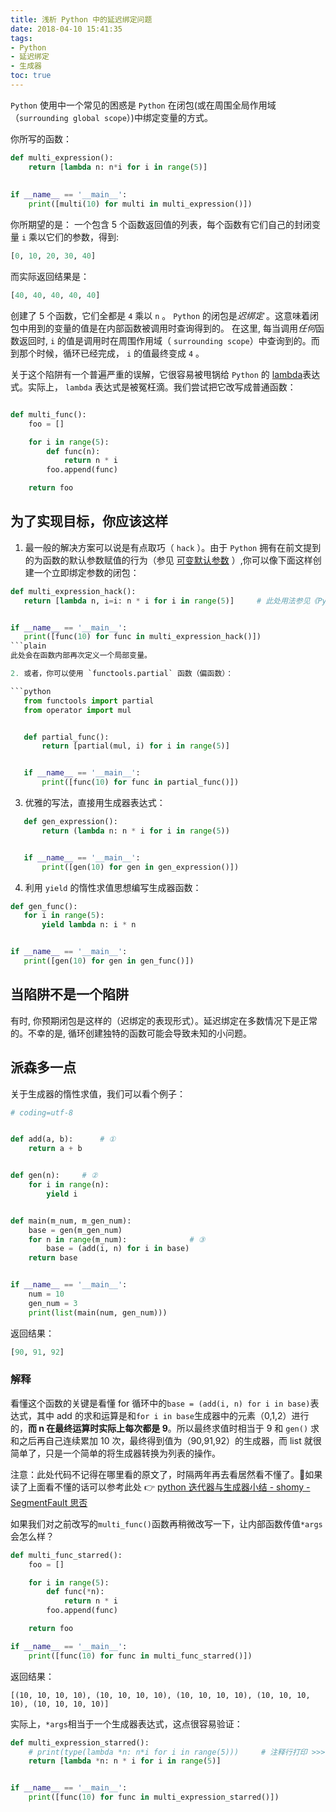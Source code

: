 ```yaml
---
title: 浅析 Python 中的延迟绑定问题
date: 2018-04-10 15:41:35
tags:
- Python
- 延迟绑定
- 生成器
toc: true
---
```

`Python` 使用中一个常见的困惑是 `Python` 在闭包(或在周围全局作用域（`surrounding global scope`）)中绑定变量的方式。
<!--more-->
你所写的函数：
```python
def multi_expression():
    return [lambda n: n*i for i in range(5)]
    
    
if __name__ == '__main__':
    print([multi(10) for multi in multi_expression()])
```
你所期望的是：
一个包含 5 个函数返回值的列表，每个函数有它们自己的封闭变量 `i` 乘以它们的参数，得到:
```python
[0, 10, 20, 30, 40]
```
而实际返回结果是：
```python
[40, 40, 40, 40, 40]
```
创建了 5 个函数，它们全都是 `4` 乘以 `n` 。
`Python` 的闭包是*迟绑定* 。这意味着闭包中用到的变量的值是在内部函数被调用时查询得到的。
在这里, 每当调用*任何*函数返回时, `i` 的值是调用时在周围作用域（ `surrounding scope`）中查询到的。而到那个时候，循环已经完成， `i` 的值最终变成 `4` 。

关于这个陷阱有一个普遍严重的误解，它很容易被甩锅给 `Python` 的 [lambda](http://docs.python.org/reference/expressions.html#lambda)表达式。实际上， `lambda` 表达式是被冤枉滴。我们尝试把它改写成普通函数：
```python

def multi_func():
    foo = []

    for i in range(5):
        def func(n):
            return n * i
        foo.append(func)

    return foo
```
## 为了实现目标，你应该这样
1. 最一般的解决方案可以说是有点取巧（ `hack` ）。由于 `Python` 拥有在前文提到的为函数的默认参数赋值的行为（参见 [可变默认参数](http://docs.python-guide.org/en/latest/writing/gotchas/#default-args) ）,你可以像下面这样创建一个立即绑定参数的闭包：

 ```python
def multi_expression_hack():
    return [lambda n, i=i: n * i for i in range(5)]     # 此处用法参见《Python Cookbook》7.7 匿名函数捕获变量值


if __name__ == '__main__':
    print([func(10) for func in multi_expression_hack()])
 ```plain
 此处会在函数内部再次定义一个局部变量。

2. 或者，你可以使用 `functools.partial` 函数（偏函数）：

 ```python
    from functools import partial
    from operator import mul


    def partial_func():
        return [partial(mul, i) for i in range(5)]


    if __name__ == '__main__':
        print([func(10) for func in partial_func()])
 ```

3. 优雅的写法，直接用生成器表达式：

 ```python
    def gen_expression():
        return (lambda n: n * i for i in range(5))


    if __name__ == '__main__':
        print([gen(10) for gen in gen_expression()])
 ```

4. 利用 `yield` 的惰性求值思想编写生成器函数：

 ```python
def gen_func():
    for i in range(5):
        yield lambda n: i * n


if __name__ == '__main__':
    print([gen(10) for gen in gen_func()])
 ```

## 当陷阱不是一个陷阱

有时, 你预期闭包是这样的（迟绑定的表现形式）。延迟绑定在多数情况下是正常的。不幸的是, 循环创建独特的函数可能会导致未知的小问题。

## 派森多一点

关于生成器的惰性求值，我们可以看个例子：

```python
# coding=utf-8


def add(a, b):      # ①
    return a + b


def gen(n):     # ②
    for i in range(n):
        yield i


def main(m_num, m_gen_num):
    base = gen(m_gen_num)
    for n in range(m_num):              # ③
        base = (add(i, n) for i in base)
    return base


if __name__ == '__main__':
    num = 10
    gen_num = 3
    print(list(main(num, gen_num)))
```

返回结果：

```Python
[90, 91, 92]
```
### 解释

看懂这个函数的关键是看懂 for 循环中的`base = (add(i, n) for i in base)`表达式，其中 add 的求和运算是和`for i in base`生成器中的元素（0,1,2）进行的，**而 n 在最终运算时实际上每次都是 9**。所以最终求值时相当于 9 和 `gen()` 求和之后再自己连续累加 10 次，最终得到值为（90,91,92）的生成器，而 list 就很简单了，只是一个简单的将生成器转换为列表的操作。

注意：此处代码不记得在哪里看的原文了，时隔两年再去看居然看不懂了。🤕如果读了上面看不懂的话可以参考此处 👉 [python 迭代器与生成器小结 - shomy - SegmentFault 思否](https://segmentfault.com/a/1190000004554823)

如果我们对之前改写的`multi_func()`函数再稍微改写一下，让内部函数传值`*args`会怎么样？

```Python
def multi_func_starred():
    foo = []

    for i in range(5):
        def func(*n):
            return n * i
        foo.append(func)

    return foo

if __name__ == '__main__':
    print([func(10) for func in multi_func_starred()])
```

返回结果：

```plain
[(10, 10, 10, 10), (10, 10, 10, 10), (10, 10, 10, 10), (10, 10, 10, 10), (10, 10, 10, 10)]
```

实际上，`*args`相当于一个生成器表达式，这点很容易验证：

```python
def multi_expression_starred():
    # print(type(lambda *n: n*i for i in range(5)))     # 注释行打印 >>>: <class 'generator'>
    return [lambda *n: n * i for i in range(5)]


if __name__ == '__main__':
    print([func(10) for func in multi_expression_starred()])
```
